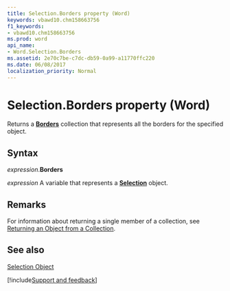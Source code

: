 ```yaml
---
title: Selection.Borders property (Word)
keywords: vbawd10.chm158663756
f1_keywords:
- vbawd10.chm158663756
ms.prod: word
api_name:
- Word.Selection.Borders
ms.assetid: 2e70c7be-c7dc-db59-0a99-a11770ffc220
ms.date: 06/08/2017
localization_priority: Normal
---
```



# Selection.Borders property (Word)

Returns a  **[Borders](Word.borders.md)** collection that represents all the borders for the specified object.


## Syntax

_expression_.**Borders**

_expression_ A variable that represents a **[Selection](Word.Selection.md)** object.


## Remarks

For information about returning a single member of a collection, see [Returning an Object from a Collection](../word/Concepts/Miscellaneous/returning-an-object-from-a-collection-word.md).


## See also


[Selection Object](Word.Selection.md)

[!include[Support and feedback](~/includes/feedback-boilerplate.md)]